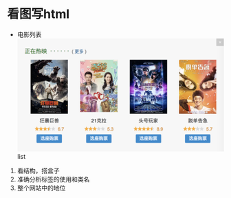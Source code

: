 # 看图写html
- 电影列表
![movies](./images/snipaste_20180425_143828.png
)
list 

1. 看结构，搭盒子
2. 准确分析标签的使用和类名
3. 整个网站中的地位
